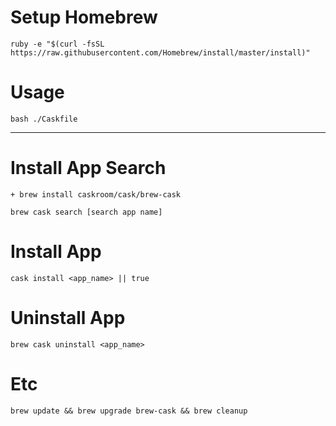 # Setup Homebrew
```
ruby -e "$(curl -fsSL https://raw.githubusercontent.com/Homebrew/install/master/install)"
```

# Usage
```
bash ./Caskfile
```

----

# Install App Search
	+ brew install caskroom/cask/brew-cask
```
brew cask search [search app name]
```

# Install App
```
cask install <app_name> || true
```

# Uninstall App
```
brew cask uninstall <app_name>
```

# Etc
```
brew update && brew upgrade brew-cask && brew cleanup
```
